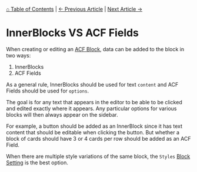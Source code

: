 [⌂ Table of Contents](/docs/README.md) | [← Previous Article](/docs/best-practices/global-vs-block-assets.md) | [Next Article →](/docs/best-practices/wcag.md)

# InnerBlocks VS ACF Fields
When creating or editing an [ACF Block](/docs/blocks/acf-blocks/README.md), data can be added to the block in two ways:

1. InnerBlocks
2. ACF Fields

As a general rule, InnerBlocks should be used for text `content` and ACF Fields should be used for `options`.

The goal is for any text that appears in the editor to be able to be clicked and edited exactly where it appears. Any particular options for various blocks will then always appear on the sidebar.

For example, a button should be added as an InnerBlock since it has text content that should be editable when clicking the button. But whether a block of cards should have 3 or 4 cards per row should be added as an ACF Field.

When there are multiple style variations of the same block, the `Styles` [Block Setting](/docs/blocks/acf-blocks/block-settings.md) is the best option.